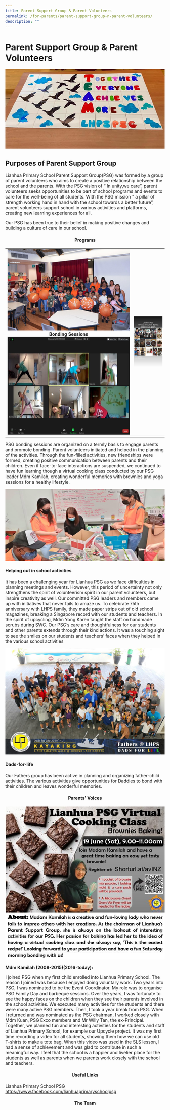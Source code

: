 ```yaml
---
title: Parent Support Group & Parent Volunteers
permalink: /for-parents/parent-support-group-n-parent-volunteers/
description: ""
---
```

# Parent Support Group & Parent Volunteers

![](/images/Parent%20Support%20Group/image5.jpg)

## Purposes of Parent Support Group

Lianhua Primary School Parent Support Group(PSG) was formed by a group of parent volunteers who aims to create a positive relationship between the school and the parents. With the PSG vision of “ In unity,we care”, parent volunteers seeks opportunities to be part of school programs and events to care for the well-being of all students. With the PSG mission “ a pillar of strength working hand in hand with the school towards a better future”, parent volunteers support school in various activities and platforms, creating new learning experiences for all.

Our PSG has been true to their belief in making positive changes and building a culture of care in our school.

#### <center>Programs</center>

|   |   |
|:-:|:-:|
| ![](/images/Parent%20Support%20Group/image8.jpg)  **Bonding Sessions** ![](/images/Parent%20Support%20Group/image1.jpg) |  ![](/images/Parent%20Support%20Group/image4.jpg) |


PSG bonding sessions are organized on a termly basis to engage parents and promote bonding. Parent volunteers initiated and helped in the planning of the activities. Through the fun-filled activities, new friendships were formed, creating positive communication between parents and their children. Even if face-to-face interactions are suspended, we continued to have fun learning though a virtual cooking class conducted by our PSG leader Mdm Kamilah, creating wonderful memories with brownies and yoga sessions for a healthy lifestyle.

![](/images/Parent%20Support%20Group/image3.jpg)

#### Helping out in school activities

It has been a challenging year for Lianhua PSG as we face difficulties in planning meetings and events. However, this period of uncertainty not only strengthens the spirit of volunteerism spirit in our parent volunteers, but inspire creativity as well. Our committed PSG leaders and members came up with initiatives that never fails to amaze us. To celebrate 75th anniversary with LHPS family, they made paper strips out of old school magazines, breaking a Singapore record with our students and teachers. In the spirit of upcycling, Mdm Yong Karen taught the staff on handmade scrubs during SWC. Our PSG’s care and thoughtfulness for our students and other parents extends through their kind actions. It was a touching sight to see the smiles on our students and teachers’ faces when they helped in the various school activities

![](/images/Parent%20Support%20Group/image6.jpg)

#### Dads-for-life

Our Fathers group has been active in planning and organizing father-child activities. The various activities give opportunities for Daddies to bond with their children and leaves wonderful memories.

#### <center>Parents' Voices</center>


![](/images/Parent%20Support%20Group/image7.jpg)

**Mdm Kamilah (2008-2015)(2016-today):**  

I joined PSG when my first child enrolled into Lianhua Primary School. The reason I joined was because I enjoyed doing voluntary work. Two years into PSG, I was nominated to be the Event Coordinator. My role was to organise PSG Family Day and barbeque sessions. Over the years, I was fortunate to see the happy faces on the children when they see their parents involved in the school activities. We executed many activities for the students and there were many active PSG members. Then, I took a year break from PSG. When I returned and was nominated as the PSG chairman, I worked closely with Mdm Kuan, PSG Exco members and Mr Willy Tan, the ex-Principal. Together, we planned fun and interesting activities for the students and staff of Lianhua Primary School, for example our Upcycle project. It was my first time recording a video for all students, showing them how we can use old T-shirts to make a tote bag. When this video was used in the SLS lesson, I had a sense of achievement and was glad to contribute in such a meaningful way. I feel that the school is a happier and livelier place for the students as well as parents when we parents work closely with the school and teachers.

#### <center>Useful Links</center>

Lianhua Primary School PSG      
<a href="https://www.facebook.com/lianhuaprimaryschoolpsg" target="_blank">https://www.facebook.com/lianhuaprimaryschoolpsg</a>


#### <center>The Team</center>